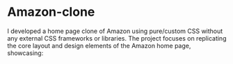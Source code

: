 # Amazon-clone
I developed a home page clone of Amazon using pure/custom CSS without any external CSS frameworks or libraries. The project focuses on replicating the core layout and design elements of the Amazon home page, showcasing:
